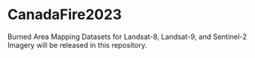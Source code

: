 # CanadaFire2023
Burned Area Mapping Datasets for Landsat-8, Landsat-9, and Sentinel-2 Imagery will be released in this repository. 
